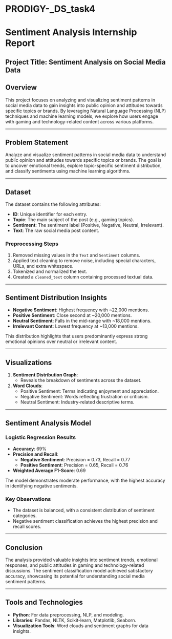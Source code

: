 # PRODIGY-_DS_task4
# Sentiment Analysis Internship Report

## Project Title: Sentiment Analysis on Social Media Data

## Overview
This project focuses on analyzing and visualizing sentiment patterns in social media data to gain insights into public opinion and attitudes towards specific topics or brands. By leveraging Natural Language Processing (NLP) techniques and machine learning models, we explore how users engage with gaming and technology-related content across various platforms.

---

## Problem Statement
Analyze and visualize sentiment patterns in social media data to understand public opinion and attitudes towards specific topics or brands. The goal is to uncover emotional trends, explore topic-specific sentiment distribution, and classify sentiments using machine learning algorithms.

---

## Dataset
The dataset contains the following attributes:
- **ID**: Unique identifier for each entry.
- **Topic**: The main subject of the post (e.g., gaming topics).
- **Sentiment**: The sentiment label (Positive, Negative, Neutral, Irrelevant).
- **Text**: The raw social media post content.

### Preprocessing Steps
1. Removed missing values in the `Text` and `Sentiment` columns.
2. Applied text cleaning to remove noise, including special characters, URLs, and extra whitespace.
3. Tokenized and normalized the text.
4. Created a `cleaned_text` column containing processed textual data.

---

## Sentiment Distribution Insights
- **Negative Sentiment**: Highest frequency with ~22,000 mentions.
- **Positive Sentiment**: Close second at ~20,000 mentions.
- **Neutral Sentiment**: Falls in the mid-range with ~18,000 mentions.
- **Irrelevant Content**: Lowest frequency at ~13,000 mentions.

This distribution highlights that users predominantly express strong emotional opinions over neutral or irrelevant content.

---

## Visualizations
1. **Sentiment Distribution Graph**:
   - Reveals the breakdown of sentiments across the dataset.
2. **Word Clouds**:
   - Positive Sentiment: Terms indicating enjoyment and appreciation.
   - Negative Sentiment: Words reflecting frustration or criticism.
   - Neutral Sentiment: Industry-related descriptive terms.

---

## Sentiment Analysis Model
### Logistic Regression Results
- **Accuracy**: 69%
- **Precision and Recall**:
  - **Negative Sentiment**: Precision = 0.73, Recall = 0.77
  - **Positive Sentiment**: Precision = 0.65, Recall = 0.76
- **Weighted Average F1-Score**: 0.69

The model demonstrates moderate performance, with the highest accuracy in identifying negative sentiments.

### Key Observations
- The dataset is balanced, with a consistent distribution of sentiment categories.
- Negative sentiment classification achieves the highest precision and recall scores.

---

## Conclusion
The analysis provided valuable insights into sentiment trends, emotional responses, and public attitudes in gaming and technology-related discussions. The sentiment classification model achieved satisfactory accuracy, showcasing its potential for understanding social media sentiment patterns.

---

## Tools and Technologies
- **Python**: For data preprocessing, NLP, and modeling.
- **Libraries**: Pandas, NLTK, Scikit-learn, Matplotlib, Seaborn.
- **Visualization Tools**: Word clouds and sentiment graphs for data insights.


